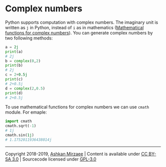 # Complex numbers

Python supports computation with complex numbers. The imaginary unit is written as `j` in Python, 
instead of `i` as in mathematics ([Mathematical functions for complex numbers](https://docs.python.org/3/library/cmath.html)). You can generate complex numbers by two following methods:
```python
a = 2j
print(a)
# 2j
b = complex(0,2)
print(b)
# 2j
c = 2+0.5j
print(c)
# 2+0.5j
d = complex(2,0.5)
print(d)
# 2+0.5j
```

To use mathematical functions for complex numbers we can use `cmath` module. For emaple:
```python
import cmath
cmath.sqrt(-1)
# 1j
cmath.sin(1j)
# 1.1752011936438014j
```

---
Copyright 2018-2019, [Ashkan Mirzaee](https://ashki23.github.io/index.html) | Content is available under [CC BY-SA 3.0](https://creativecommons.org/licenses/by-sa/3.0/) | Sourcecode licensed under [GPL-3.0](https://www.gnu.org/licenses/gpl-3.0.en.html)
